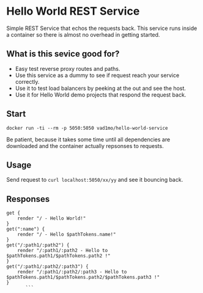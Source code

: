# Hello World REST Service

Simple REST Service that echos the requests back.
This service runs inside a container so there is almost no overhead in getting started. 

## What is this sevice good for?
- Easy test reverse proxy routes and paths.
- Use this service as a dummy to see if request reach your service correctly. 
- Use it to test load balancers by peeking at the out and see the host. 
- Use it for Hello World demo projects that respond the request back. 

## Start 

```
docker run -ti --rm -p 5050:5050 vad1mo/hello-world-service
```
Be patient, because it takes some time until all dependencies are downloaded and the container actually repsonses to requests.

## Usage


Send request to `curl localhost:5050/xx/yy` and see it bouncing back.

## Responses

```
get {
    render "/ - Hello World!"
}
get(":name") {
    render "/ - Hello $pathTokens.name!"
}
get("/:path1/:path2") {
    render "/:path1/:path2 - Hello to $pathTokens.path1/$pathTokens.path2 !"
}
get("/:path1/:path2/:path3") {
    render "/:path1/:path2/:path3 - Hello to $pathTokens.path1/$pathTokens.path2/$pathTokens.path3 !"
}
       ```
